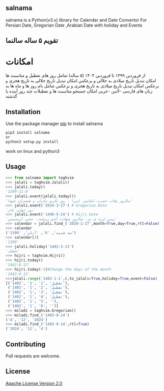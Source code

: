 ## salnama

salnama is a Python(v3.x) library for Calendar and Date Convertor For Persian Date, Gregorian Date ,Arabian Date with holiday and Events


## تقویم ۵ ساله سالنما  
# امکانات 
از فروردین ۱۳۹۹ تا فروردین ۱۴۰۴ (۵ ساله) 
شامل روز های تعطیل و مناسبت ها  
امکان تبدیل تاریخ میلادی به جلالی و برعکس
امکان تبدیل تاریخ جلالی به تاریخ هجری و برعکس
امکان تبدیل تاریخ میلادی به تاریخ هجری و برعکس
شامل نام روز ها و ماه ها به زبان های فارسی -لاتین -عربی
امکان جستجو مناسبت ها و تعطیلات چند روز آینده یا گذشته


## Installation

Use the package manager [pip](https://pypi.org/project/salnama) to install salnama
```bash
pip3 install salnama
or
python3 setup.py install
```
work on linux and python3

## Usage

```python
>>> from salnama import taghvim
>>> jalali = taghvim.Jalali()
>>> jalali.today()
'1399-11-8'
>>> jalali.event(jalali.today())
'سالروز وفات حضرت امالبنین (س) - روز تکریم مادران و همسران شهدا'
>>> jalali.event('2024-3-27') # Gregorian Date
'روز جهانی تئاتر'
>>> jalali.event('1446-5-24') # Hijri Date
'زمین لرزه ی بم- سالروز شهادت آشو زرتشت- جشن کریسمس'
>>> calendar = jalali.find_('2020-1-27',month=True,day=True,rtl=False)
>>> calendar
('سه شنبه', '6', 'آبان', '1399')
>>> calendar[3]
'1399'
>>> jalali.holiday('1402-5-13')
'تعطیل'
>>> hijri = taghvim.Hijri()
>>> hijri.today()
'1442-6-13'
>>> hijri.today(-1)#Change the days of the month 
'1442-6-12'
>>>jalali.range('1402-1-1',6,to_jalali=True,holiday=True,event=False)
[('1402', '1', '1', 'تعطیل'),
 ('1402', '1', '2', 'تعطیل'),
 ('1402', '1', '3', 'تعطیل'),
 ('1402', '1', '4', 'تعطیل'), 
 ('1402', '1', '5', ''),
 ('1402', '1', '6', '')]
>>> miladi = taghvim.Gregorian()
>>> miladi.find_('1403-9-14')
('4', '12', '2024')
>>> miladi.find_('1403-9-14',rtl=True)
('2024', '12', '4')
```

## Contributing
Pull requests are welcome.

## License
[Apache License Version 2.0](http://www.apache.org/licenses/)

